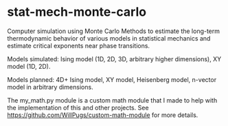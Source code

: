 # stat-mech-monte-carlo
 Computer simulation using Monte Carlo Methods to estimate the long-term thermodynamic behavior of various models in statistical mechanics and estimate critical exponents near phase transitions.
 
 Models simulated: Ising model (1D, 2D, 3D, arbitrary higher dimensions), XY model (1D, 2D).
 
 Models planned: 4D+ Ising model, XY model, Heisenberg model, n-vector model in arbitrary dimensions.
 
 The my_math.py module is a custom math module that I made to help with the implementation of this and other projects. See https://github.com/WillPugs/custom-math-module for more details.
